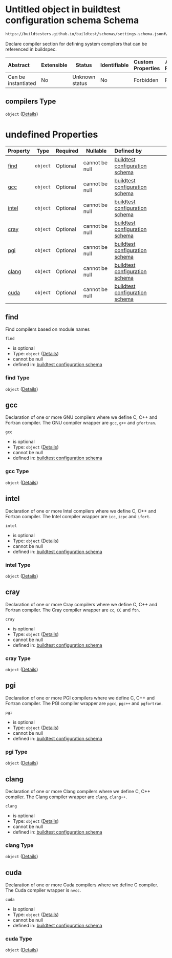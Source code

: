# Untitled object in buildtest configuration schema Schema

```txt
https://buildtesters.github.io/buildtest/schemas/settings.schema.json#/properties/compilers
```

Declare compiler section for defining system compilers that can be referenced in buildspec.


| Abstract            | Extensible | Status         | Identifiable | Custom Properties | Additional Properties | Access Restrictions | Defined In                                                                   |
| :------------------ | ---------- | -------------- | ------------ | :---------------- | --------------------- | ------------------- | ---------------------------------------------------------------------------- |
| Can be instantiated | No         | Unknown status | No           | Forbidden         | Forbidden             | none                | [settings.schema.json\*](../out/settings.schema.json "open original schema") |

## compilers Type

`object` ([Details](settings-properties-compilers.md))

# undefined Properties

| Property        | Type     | Required | Nullable       | Defined by                                                                                                                                                                                              |
| :-------------- | -------- | -------- | -------------- | :------------------------------------------------------------------------------------------------------------------------------------------------------------------------------------------------------ |
| [find](#find)   | `object` | Optional | cannot be null | [buildtest configuration schema](settings-properties-compilers-properties-find.md "https&#x3A;//buildtesters.github.io/buildtest/schemas/settings.schema.json#/properties/compilers/properties/find")   |
| [gcc](#gcc)     | `object` | Optional | cannot be null | [buildtest configuration schema](settings-properties-compilers-properties-gcc.md "https&#x3A;//buildtesters.github.io/buildtest/schemas/settings.schema.json#/properties/compilers/properties/gcc")     |
| [intel](#intel) | `object` | Optional | cannot be null | [buildtest configuration schema](settings-properties-compilers-properties-intel.md "https&#x3A;//buildtesters.github.io/buildtest/schemas/settings.schema.json#/properties/compilers/properties/intel") |
| [cray](#cray)   | `object` | Optional | cannot be null | [buildtest configuration schema](settings-properties-compilers-properties-cray.md "https&#x3A;//buildtesters.github.io/buildtest/schemas/settings.schema.json#/properties/compilers/properties/cray")   |
| [pgi](#pgi)     | `object` | Optional | cannot be null | [buildtest configuration schema](settings-properties-compilers-properties-pgi.md "https&#x3A;//buildtesters.github.io/buildtest/schemas/settings.schema.json#/properties/compilers/properties/pgi")     |
| [clang](#clang) | `object` | Optional | cannot be null | [buildtest configuration schema](settings-properties-compilers-properties-clang.md "https&#x3A;//buildtesters.github.io/buildtest/schemas/settings.schema.json#/properties/compilers/properties/clang") |
| [cuda](#cuda)   | `object` | Optional | cannot be null | [buildtest configuration schema](settings-properties-compilers-properties-cuda.md "https&#x3A;//buildtesters.github.io/buildtest/schemas/settings.schema.json#/properties/compilers/properties/cuda")   |

## find

Find compilers based on module names


`find`

-   is optional
-   Type: `object` ([Details](settings-properties-compilers-properties-find.md))
-   cannot be null
-   defined in: [buildtest configuration schema](settings-properties-compilers-properties-find.md "https&#x3A;//buildtesters.github.io/buildtest/schemas/settings.schema.json#/properties/compilers/properties/find")

### find Type

`object` ([Details](settings-properties-compilers-properties-find.md))

## gcc

Declaration of one or more GNU compilers where we define C, C++ and Fortran compiler. The GNU compiler wrapper are `gcc`, `g++` and `gfortran`. 


`gcc`

-   is optional
-   Type: `object` ([Details](settings-properties-compilers-properties-gcc.md))
-   cannot be null
-   defined in: [buildtest configuration schema](settings-properties-compilers-properties-gcc.md "https&#x3A;//buildtesters.github.io/buildtest/schemas/settings.schema.json#/properties/compilers/properties/gcc")

### gcc Type

`object` ([Details](settings-properties-compilers-properties-gcc.md))

## intel

Declaration of one or more Intel compilers where we define C, C++ and Fortran compiler. The Intel compiler wrapper are `icc`, `icpc` and `ifort`. 


`intel`

-   is optional
-   Type: `object` ([Details](settings-properties-compilers-properties-intel.md))
-   cannot be null
-   defined in: [buildtest configuration schema](settings-properties-compilers-properties-intel.md "https&#x3A;//buildtesters.github.io/buildtest/schemas/settings.schema.json#/properties/compilers/properties/intel")

### intel Type

`object` ([Details](settings-properties-compilers-properties-intel.md))

## cray

Declaration of one or more Cray compilers where we define C, C++ and Fortran compiler. The Cray compiler wrapper are `cc`, `CC` and `ftn`.


`cray`

-   is optional
-   Type: `object` ([Details](settings-properties-compilers-properties-cray.md))
-   cannot be null
-   defined in: [buildtest configuration schema](settings-properties-compilers-properties-cray.md "https&#x3A;//buildtesters.github.io/buildtest/schemas/settings.schema.json#/properties/compilers/properties/cray")

### cray Type

`object` ([Details](settings-properties-compilers-properties-cray.md))

## pgi

Declaration of one or more PGI compilers where we define C, C++ and Fortran compiler. The PGI compiler wrapper are `pgcc`, `pgc++` and `pgfortran`.


`pgi`

-   is optional
-   Type: `object` ([Details](settings-properties-compilers-properties-pgi.md))
-   cannot be null
-   defined in: [buildtest configuration schema](settings-properties-compilers-properties-pgi.md "https&#x3A;//buildtesters.github.io/buildtest/schemas/settings.schema.json#/properties/compilers/properties/pgi")

### pgi Type

`object` ([Details](settings-properties-compilers-properties-pgi.md))

## clang

Declaration of one or more Clang compilers where we define C, C++ compiler. The Clang compiler wrapper are `clang`, `clang++`.


`clang`

-   is optional
-   Type: `object` ([Details](settings-properties-compilers-properties-clang.md))
-   cannot be null
-   defined in: [buildtest configuration schema](settings-properties-compilers-properties-clang.md "https&#x3A;//buildtesters.github.io/buildtest/schemas/settings.schema.json#/properties/compilers/properties/clang")

### clang Type

`object` ([Details](settings-properties-compilers-properties-clang.md))

## cuda

Declaration of one or more Cuda compilers where we define C compiler. The Cuda compiler wrapper is `nvcc`. 


`cuda`

-   is optional
-   Type: `object` ([Details](settings-properties-compilers-properties-cuda.md))
-   cannot be null
-   defined in: [buildtest configuration schema](settings-properties-compilers-properties-cuda.md "https&#x3A;//buildtesters.github.io/buildtest/schemas/settings.schema.json#/properties/compilers/properties/cuda")

### cuda Type

`object` ([Details](settings-properties-compilers-properties-cuda.md))
